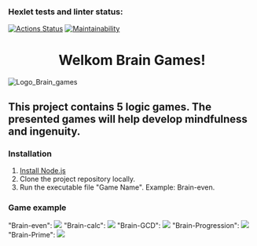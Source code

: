 ### Hexlet tests and linter status:
[![Actions Status](https://github.com/Milkovich2266/frontend-project-44/workflows/hexlet-check/badge.svg)](https://github.com/Milkovich2266/frontend-project-44/actions)
[![Maintainability](https://api.codeclimate.com/v1/badges/c2ec304c4cbb3073a51b/maintainability)](https://codeclimate.com/github/Milkovich2266/frontend-project-44/maintainability)

<h1 align="center">Welkom Brain Games!</h1>

![Logo_Brain_games](https://github.com/Milkovich2266/frontend-project-44/assets/123631186/602fbde8-0ec9-4511-a19b-d060aae69e73)

## This project contains 5 logic games. The presented games will help develop mindfulness and ingenuity.
### Installation 
1. <a href="https://github.com/Hexlet/ru-instructions/blob/main/nodejs.md">Install Node.js</a>
2. Clone the project repository locally.
3. Run the executable file "Game Name". Example: Brain-even.

### Game example 
"Brain-even":
<a href="https://asciinema.org/a/uvTHCzOn1foWeNQ99EduDFjjt" target="_blank"><img src="https://asciinema.org/a/uvTHCzOn1foWeNQ99EduDFjjt.svg" /></a>
"Brain-calc":
<a href="https://asciinema.org/a/Jq9yhQv7Cg64JLBPNxFFUn9wJ" target="_blank"><img src="https://asciinema.org/a/Jq9yhQv7Cg64JLBPNxFFUn9wJ.svg" /></a>
"Brain-GCD":
<a href="https://asciinema.org/a/UbiPGlySLXSTc1vSN2dNMa0qY" target="_blank"><img src="https://asciinema.org/a/UbiPGlySLXSTc1vSN2dNMa0qY.svg" /></a>
"Brain-Progression":
<a href="https://asciinema.org/a/WeftNey8zc1VBDm4nLDeBlk3h" target="_blank"><img src="https://asciinema.org/a/WeftNey8zc1VBDm4nLDeBlk3h.svg" /></a>
"Brain-Prime":
<a href="https://asciinema.org/a/oe3uSI8LK3VlcYIe3Yx0awoi3" target="_blank"><img src="https://asciinema.org/a/oe3uSI8LK3VlcYIe3Yx0awoi3.svg" /></a>
